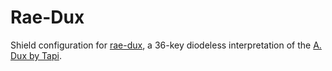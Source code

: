 # Rae-Dux

Shield configuration for [rae-dux][1], a 36-key diodeless interpretation of the [A. Dux by Tapi][2].

[1]: https://github.com/eiconoklastes/haploinsufficient
[2]: https://github.com/andrewjrae/rae-dux
[3]: https://github.com/tapioki/cephalopoda/tree/main/Architeuthis%20dux
